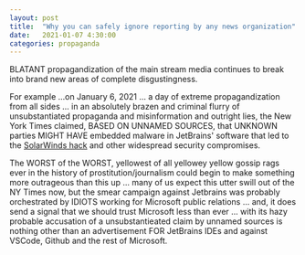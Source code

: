 ```yaml
---
layout: post
title:  "Why you can safely ignore reporting by any news organization"
date:   2021-01-07 4:30:00
categories: propaganda
---
```


BLATANT propagandization of the main stream media continues to break into brand new areas of complete disgustingness.

For example ...on January 6, 2021 ... a day of extreme propagandization from all sides ... in an absolutely brazen and criminal flurry of unsubstantiated propaganda and misinformation and outright lies, the New York Times claimed, BASED ON UNNAMED SOURCES, that UNKNOWN parties MIGHT HAVE embedded malware in JetBrains' software that led to the [SolarWinds hack](https://en.wikipedia.org/wiki/2020_United_States_federal_government_data_breach) and other widespread security compromises.

The WORST of the WORST, yellowest of all yellowey yellow gossip rags ever in the history of prostitution/journalism could begin to make  something more outrageous than this up ... many of us expect this utter swill out of the NY Times now, but the smear campaign against Jetbrains was probably orchestrated by IDIOTS working for Microsoft public relations ... and, it does send a signal that we should trust Microsoft less than ever ... with its hazy probable accusation of a unsubstantieated claim by unnamed sources is nothing other than an advertisement FOR JetBrains IDEs and against VSCode, Github and the rest of Microsoft.